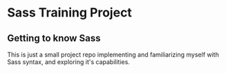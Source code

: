 # Sass Training Project
## Getting to know Sass
This is just a small project repo implementing and familiarizing myself with Sass syntax, and exploring it's capabilities.